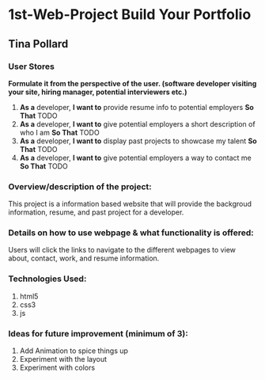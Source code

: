 # 1st-Web-Project Build Your Portfolio


## Tina Pollard

### User Stores

**Formulate it from the perspective of the user. (software developer visiting your site, hiring manager, potential interviewers etc.)**

1. **As a** developer, **I want to** provide resume info to potential employers **So That** TODO
2. **As a** developer, **I want to** give potential employers a short description of who I am **So That** TODO
3. **As a** developer, **I want to** display past projects to showcase my talent **So That** TODO
4. **As a** developer, **I want to** give potential employers a way to contact me **So That** TODO 


### Overview/description of the project:

This project is a information based website that will provide the backgroud information, resume, and past project for a developer.

### Details on how to use webpage & what functionality is offered:
    
Users will click the links to navigate to the different webpages to view about, contact, work, and resume information.

### Technologies Used: 

1. html5
2. css3
3. js

### Ideas for future improvement (minimum of 3):

1. Add Animation to spice things up 
2. Experiment with the layout
3. Experiment with colors 
